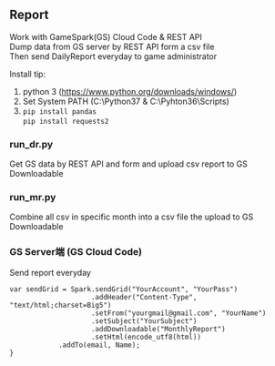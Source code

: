 ## Report
Work with GameSpark(GS) Cloud Code & REST API  
Dump data from GS server by REST API form a csv file  
Then send DailyReport everyday to game administrator
  
Install tip:  
1.  python 3 (https://www.python.org/downloads/windows/)  
2.  Set System PATH (C:\Python37 & C:\Pyhton36\Scripts)  
3.  ```pip install pandas```  
    ```pip install requests2```  
	  
### run_dr.py  
Get GS data by REST API and form and upload csv report to GS Downloadable
  
### run_mr.py  
Combine all csv in specific month into a csv file the upload to GS Downloadable
  
### GS Server端 (GS Cloud Code)  
Send report everyday  

```
var sendGrid = Spark.sendGrid("YourAccount", "YourPass")
                    .addHeader("Content-Type", "text/html;charset=Big5")
                    .setFrom("yourgmail@gmail.com", "YourName")
                    .setSubject("YourSubject")
                    .addDownloadable("MonthlyReport")
                    .setHtml(encode_utf8(html))
		    .addTo(email, Name);
}
```
